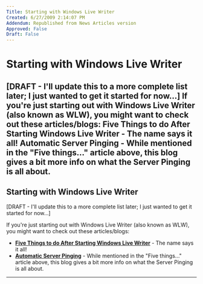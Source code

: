 ```yaml
---
Title: Starting with Windows Live Writer
Created: 6/27/2009 2:14:07 PM
Addendum: Republished from News Articles version
Approved: False
Draft: False
---
```

# Starting with Windows Live Writer
[DRAFT - I'll update this to a more complete list later; I just wanted to get it started for now...]  If you're just starting out with Windows Live Writer (also known as WLW), you might want to check out these articles/blogs:  Five Things to do After Starting Windows Live Writer - The name says it all!  Automatic Server Pinging - While mentioned in the "Five things..." article above, this blog gives a bit more info on what the Server Pinging is all about.
---

## Starting with Windows Live Writer


[DRAFT - I'll update this to a more complete list later; I just wanted to get it started for now...]



If you're just starting out with Windows Live Writer (also known as WLW), you might want to check out these articles/blogs:


- [**Five Things to do After Starting Windows Live Writer**](http://www.makeuseof.com/tag/five-things-to-do-after-installing-windows-live-writer/) - The name says it all!
- [**Automatic Server Pinging**](http://windowslivewriter.spaces.live.com/Blog/cns!D85741BB5E0BE8AA!1383.entry) - While mentioned in the "Five things..." article above, this blog gives a bit more info on what the Server Pinging is all about.


<script src="/DesktopModules/itcMetaPost/js/m.js" type="text/javascript"></script>


---

